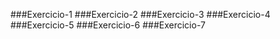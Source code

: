 ###Exercicio-1
###Exercicio-2
###Exercicio-3
###Exercicio-4
###Exercicio-5
###Exercicio-6
###Exercicio-7